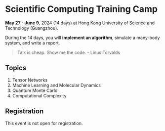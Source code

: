 # Scientific Computing Training Camp

**May 27 - June 9**, 2024 (14 days) at Hong Kong University of Science and Technology (Guangzhou).

During the 14 days, you will **implement an algorithm**, simulate a many-body system, and write a report.

> Talk is cheap. Show me the code. - Linus Torvalds

## Topics
1. Tensor Networks
2. Machine Learning and Molecular Dynamics
3. Quantum Monte Carlo
4. Computational Complexity

## Registration
This event is not open for registration.
